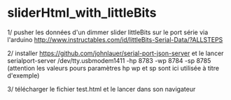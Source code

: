 # sliderHtml_with_littleBits

1/ pusher les données d'un dimmer slider littleBits sur le port série via l'arduino  http://www.instructables.com/id/littleBits-Serial-Data/?ALLSTEPS

2/ installer https://github.com/johnlauer/serial-port-json-server et le lancer serialport-server /dev/tty.usbmodem1411 -hp 8783 -wp 8784 -sp 8785 (attention les valeurs pours paramètres hp wp et sp sont ici utilisée à titre d'exemple) 

3/ télécharger le fichier test.html et le lancer dans son navigateur
